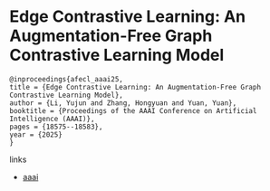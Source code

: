 # Edge Contrastive Learning: An Augmentation-Free Graph Contrastive Learning Model

```
@inproceedings{afecl_aaai25,
title = {Edge Contrastive Learning: An Augmentation-Free Graph Contrastive Learning Model},
author = {Li, Yujun and Zhang, Hongyuan and Yuan, Yuan},
booktitle = {Proceedings of the AAAI Conference on Artificial Intelligence (AAAI)},
pages = {18575--18583},
year = {2025}
}
```

links
- [aaai](https://ojs.aaai.org/index.php/AAAI/article/view/34044)
